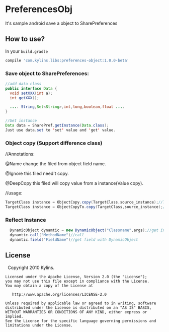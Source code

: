 # PreferencesObj
It's sample android save a object to SharePreferences

## How to use?

In your `build.gradle`

```gradle
compile 'com.kylins.libs:preferences-object:1.0.0-beta'
```
### Save object to SharePreferences:
  ```java
  //add data class
  public interface Data {
    void setXXX(int a);
    int getXXX();

    .... String,Set<String>,int,long,boolean,float ....
  }
  
  //Get instance
  Data data = SharePref.getInstance(Data.class);
  Just use data.set to 'set' value and 'get' value.
  ```
  
### Object copy (Support difference class)

  //Annotations:
  
  @Name change the filed from object field name.
  
  @Ignore this filed need't copy.
  
  @DeepCopy this filed will copy value from a instance(Value copy).
 
  //usage:
  ```java
  TargetClass instance = ObjectCopy.copy(TargetClass,source_instance);//TargetClass is your custom class
  TargetClass instance = ObjectCopyTo.copy(TargetClass,source_instance);//source_instance is your custom class
  ```
  
### Reflect Instance
```java
  DynamicObject dynamtic = new DynamicObject("Classname",args);//get instance from a class,args is constructor args.null is don't zero custructor
  dynamtic.call("MethodName")//call
  dynamtic.field("FieldName")//get field with DynamicObject
  ```
  
## License

    Copyright 2010 Kylins.

    Licensed under the Apache License, Version 2.0 (the "License");
    you may not use this file except in compliance with the License.
    You may obtain a copy of the License at

       http://www.apache.org/licenses/LICENSE-2.0

    Unless required by applicable law or agreed to in writing, software
    distributed under the License is distributed on an "AS IS" BASIS,
    WITHOUT WARRANTIES OR CONDITIONS OF ANY KIND, either express or implied.
    See the License for the specific language governing permissions and
    limitations under the License.


